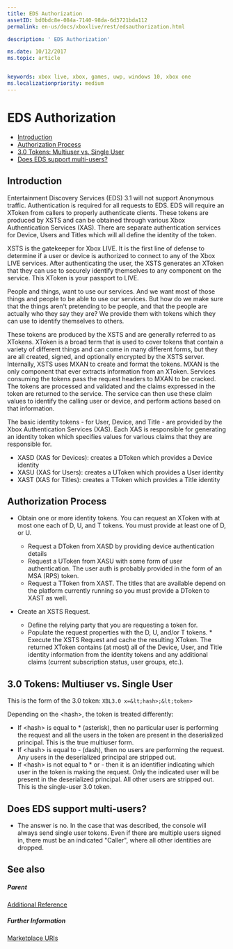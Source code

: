 ```yaml
---
title: EDS Authorization
assetID: bd0bdc8e-084a-7140-98da-6d3721bda112
permalink: en-us/docs/xboxlive/rest/edsauthorization.html

description: ' EDS Authorization'

ms.date: 10/12/2017
ms.topic: article


keywords: xbox live, xbox, games, uwp, windows 10, xbox one
ms.localizationpriority: medium
---
```



# EDS Authorization
 
  * [Introduction](#ID4EN)
  * [Authorization Process](#ID4EFB)
  * [3.0 Tokens: Multiuser vs. Single User](#ID4EEC)
  * [Does EDS support multi-users?](#ID4EYC)
 
<a id="ID4EN"></a>

 
## Introduction
 
Entertainment Discovery Services (EDS) 3.1 will not support Anonymous traffic. Authentication is required for all requests to EDS. EDS will require an XToken from callers to properly authenticate clients. These tokens are produced by XSTS and can be obtained through various Xbox Authentication Services (XAS). There are separate authentication services for Device, Users and Titles which will all define the identity of the token.
 
XSTS is the gatekeeper for Xbox LIVE. It is the first line of defense to determine if a user or device is authorized to connect to any of the Xbox LIVE services. After authenticating the user, the XSTS generates an XToken that they can use to securely identify themselves to any component on the service. This XToken is your passport to LIVE.
 
People and things, want to use our services. And we want most of those things and people to be able to use our services. But how do we make sure that the things aren't pretending to be people, and that the people are actually who they say they are? We provide them with tokens which they can use to identify themselves to others.
 
These tokens are produced by the XSTS and are generally referred to as XTokens. XToken is a broad term that is used to cover tokens that contain a variety of different things and can come in many different forms, but they are all created, signed, and optionally encrypted by the XSTS server. Internally, XSTS uses MXAN to create and format the tokens. MXAN is the only component that ever extracts information from an XToken. Services consuming the tokens pass the request headers to MXAN to be cracked. The tokens are processed and validated and the claims expressed in the token are returned to the service. The service can then use these claim values to identify the calling user or device, and perform actions based on that information.
 
The basic identity tokens - for User, Device, and Title - are provided by the Xbox Authentication Services (XAS). Each XAS is responsible for generating an identity token which specifies values for various claims that they are responsible for.
 
   * XASD (XAS for Devices): creates a DToken which provides a Device identity
   * XASU (XAS for Users): creates a UToken which provides a User identity
   * XAST (XAS for Titles): creates a TToken which provides a Title identity
   
<a id="ID4EFB"></a>

 
## Authorization Process
 
   * Obtain one or more identity tokens. You can request an XToken with at most one each of D, U, and T tokens. You must provide at least one of D, or U. 
     * Request a DToken from XASD by providing device authentication details
     * Request a UToken from XASU with some form of user authentication. The user auth is probably provided in the form of an MSA (RPS) token.
     * Request a TToken from XAST. The titles that are available depend on the platform currently running so you must provide a DToken to XAST as well.
  
   * Create an XSTS Request.
 
     * Define the relying party that you are requesting a token for.
     * Populate the request properties with the D, U, and/or T tokens.
    * Execute the XSTS Request and cache the resulting XToken. The returned XToken contains (at most) all of the Device, User, and Title identity information from the identity tokens and any additional claims (current subscription status, user groups, etc.).
   
<a id="ID4EEC"></a>

 
## 3.0 Tokens: Multiuser vs. Single User
 
This is the form of the 3.0 token: `XBL3.0 x=&lt;hash>;&lt;token>`
 
Depending on the &lt;hash>, the token is treated differently:
 
   * If &lt;hash> is equal to * (asterisk), then no particular user is performing the request and all the users in the token are present in the deserialized principal. This is the true multiuser form.
   * If &lt;hash> is equal to - (dash), then no users are performing the request. Any users in the deserialized principal are stripped out.
   * If &lt;hash> is not equal to * or - then it is an identifier indicating which user in the token is making the request. Only the indicated user will be present in the deserialized principal. All other users are stripped out. This is the single-user 3.0 token.
   
<a id="ID4EYC"></a>

 
## Does EDS support multi-users?
 * The answer is no. In the case that was described, the console will always send single user tokens. Even if there are multiple users signed in, there must be an indicated "Caller", where all other identities are dropped.
  
<a id="ID4E6C"></a>

 
## See also
 
<a id="ID4EBD"></a>

 
##### Parent  

[Additional Reference](atoc-xboxlivews-reference-additional.md)

  
<a id="ID4END"></a>

 
##### Further Information 

[Marketplace URIs](../uri/marketplace/atoc-reference-marketplace.md)

   